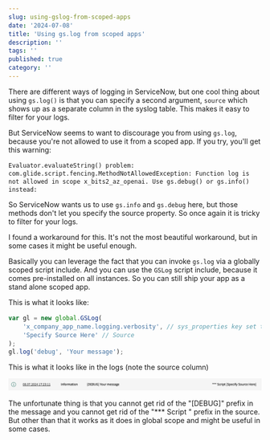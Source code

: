 ```yaml
---
slug: using-gslog-from-scoped-apps
date: '2024-07-08'
title: 'Using gs.log from scoped apps'
description: ''
tags: ''
published: true
category: ''
---
```


There are different ways of logging in ServiceNow, but one cool thing about using `gs.log()` is that you can specify a second argument, `source` which shows up as a separate column in the syslog table. This makes it easy to filter for your logs.

But ServiceNow seems to want to discourage you from using `gs.log`, because you're not allowed to use it from a scoped app. If you try, you'll get this warning:

```text
Evaluator.evaluateString() problem: com.glide.script.fencing.MethodNotAllowedException: Function log is not allowed in scope x_bits2_az_openai. Use gs.debug() or gs.info() instead:
```

So ServiceNow wants us to use `gs.info` and `gs.debug` here, but those methods don't let you specify the source property. So once again it is tricky to filter for your logs.

I found a workaround for this. It's not the most beautiful workaround, but in some cases it might be useful enough.

Basically you can leverage the fact that you can invoke `gs.log` via a globally scoped script include. And you can use the `GSLog` script include, because it comes pre-installed on all instances. So you can still ship your app as a stand alone scoped app.

This is what it looks like:

```js
var gl = new global.GSLog(
	'x_company_app_name.logging.verbosity', // sys_properties key set to 'debug'
	'Specify Source Here' // Source
);
gl.log('debug', 'Your message');
```

This is what it looks like in the logs (note the source column)

![](./images/20240708173326.png)

The unfortunate thing is that you cannot get rid of the "[DEBUG]" prefix in the message and you cannot get rid of the "\*\*\* Script " prefix in the source. But other than that it works as it does in global scope and might be useful in some cases.
